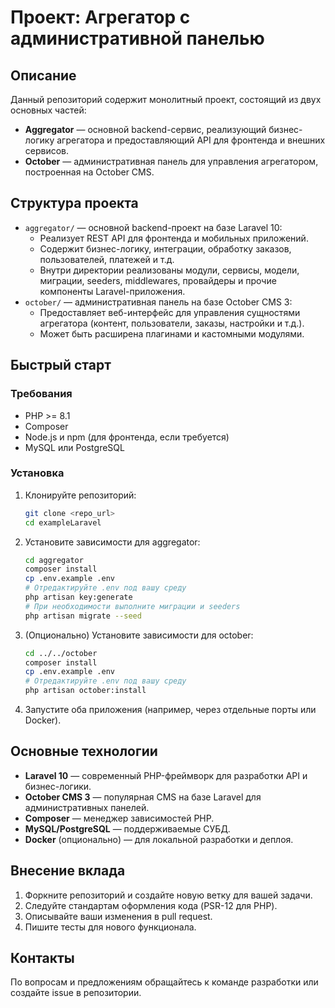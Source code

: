 # Проект: Агрегатор с административной панелью

## Описание

Данный репозиторий содержит монолитный проект, состоящий из двух основных частей:
- **Aggregator** — основной backend-сервис, реализующий бизнес-логику агрегатора и предоставляющий API для фронтенда и внешних сервисов.
- **October** — административная панель для управления агрегатором, построенная на October CMS.

## Структура проекта

- `aggregator/` — основной backend-проект на базе Laravel 10:
  - Реализует REST API для фронтенда и мобильных приложений.
  - Содержит бизнес-логику, интеграции, обработку заказов, пользователей, платежей и т.д.
  - Внутри директории реализованы модули, сервисы, модели, миграции, seeders, middlewares, провайдеры и прочие компоненты Laravel-приложения.
- `october/` — административная панель на базе October CMS 3:
  - Предоставляет веб-интерфейс для управления сущностями агрегатора (контент, пользователи, заказы, настройки и т.д.).
  - Может быть расширена плагинами и кастомными модулями.

## Быстрый старт

### Требования
- PHP >= 8.1
- Composer
- Node.js и npm (для фронтенда, если требуется)
- MySQL или PostgreSQL

### Установка

1. Клонируйте репозиторий:
   ```bash
   git clone <repo_url>
   cd exampleLaravel
   ```
2. Установите зависимости для aggregator:
   ```bash
   cd aggregator
   composer install
   cp .env.example .env
   # Отредактируйте .env под вашу среду
   php artisan key:generate
   # При необходимости выполните миграции и seeders
   php artisan migrate --seed
   ```
3. (Опционально) Установите зависимости для october:
   ```bash
   cd ../../october
   composer install
   cp .env.example .env
   # Отредактируйте .env под вашу среду
   php artisan october:install
   ```
4. Запустите оба приложения (например, через отдельные порты или Docker).

## Основные технологии
- **Laravel 10** — современный PHP-фреймворк для разработки API и бизнес-логики.
- **October CMS 3** — популярная CMS на базе Laravel для административных панелей.
- **Composer** — менеджер зависимостей PHP.
- **MySQL/PostgreSQL** — поддерживаемые СУБД.
- **Docker** (опционально) — для локальной разработки и деплоя.

## Внесение вклада

1. Форкните репозиторий и создайте новую ветку для вашей задачи.
2. Следуйте стандартам оформления кода (PSR-12 для PHP).
3. Описывайте ваши изменения в pull request.
4. Пишите тесты для нового функционала.

## Контакты

По вопросам и предложениям обращайтесь к команде разработки или создайте issue в репозитории.
